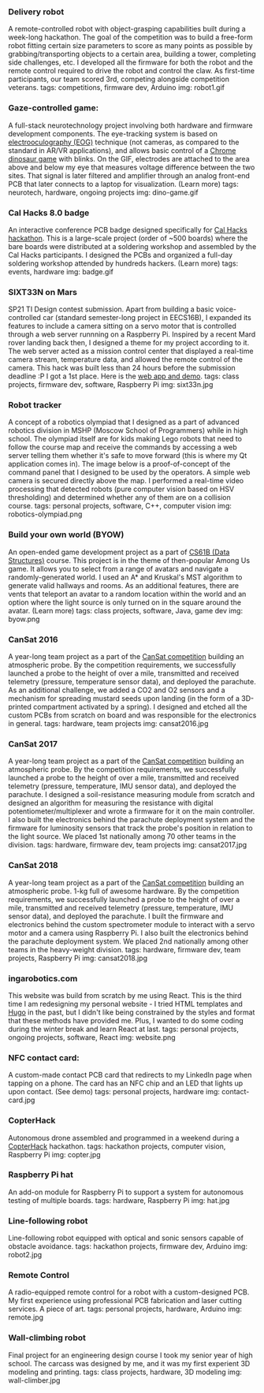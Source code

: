### Delivery robot
A remote-controlled robot with object-grasping capabilities built during a week-long hackathon. The goal of the competition was to build a free-form robot fitting certain size parameters to score as many points as possible by grabbing/transporting objects to a certain area, building a tower, completing side challenges, etc. I developed all the firmware for both the robot and the remote control required to drive the robot and control the claw. As first-time participants, our team scored 3rd, competing alongside competition veterans.
tags: competitions, firmware dev, Arduino
img: robot1.gif
### Gaze-controlled game:
A full-stack neurotechnology project involving both hardware and firmware development components. The eye-tracking system is based on [electrooculography (EOG)](https://en.wikipedia.org/wiki/Electrooculography) technique (not cameras, as compared to the standard in AR/VR applications), and allows basic control of a [Chrome dinosaur game](https://trex-runner.com/) with blinks. On the GIF, electrodes are attached to the area above and below my eye that measures voltage difference between the two sites. That signal is later filtered and amplifier through an analog front-end PCB that later connects to a laptop for visualization.
(Learn more)
tags: neurotech, hardware, ongoing projects
img: dino-game.gif
### Cal Hacks 8.0 badge
An interactive conference PCB badge designed specifically for [Cal Hacks hackathon](https://www.calhacks.io/). This is a large-scale project (order of ~500 boards) where the bare boards were distributed at a soldering workshop and assembled by the Cal Hacks participants. I designed the PCBs and organized a full-day soldering workshop attended by hundreds hackers.
(Learn more)
tags: events, hardware
img: badge.gif
### SIXT33N on Mars
SP21 TI Design contest submission. Apart from building a basic voice-controlled car (standard semester-long project in EECS16B), I expanded its features to include a camera sitting on a servo motor that is controlled through a web server runnning on a Raspberry Pi. Inspired by a recent Mard rover landing back then, I designed a theme for my project according to it. The web server acted as a mission control center that displayed a real-time camera stream, temperature data, and allowed the remote control of the camera. 
This hack was built less than 24 hours before the submission deadline :P 
I got a 1st place. Here is the [web app and demo](https://sixt33ntomars.web.app/).
tags: class projects, firmware dev, software, Raspberry Pi
img: sixt33n.jpg
### Robot tracker
A concept of a robotics olympiad that I designed as a part of advanced robotics division in MSHP (Moscow School of Programmers) while in high school. The olympiad itself are for kids making Lego robots that need to follow the course map and receive the commands by accessing a web server telling them whether it's safe to move forward (this is where my Qt application comes in). The image below is a proof-of-concept of the command panel that I designed to be used by the operators. A simple web camera is secured directly above the map. I performed a real-time video processing that detected robots (pure computer vision based on HSV thresholding) and determined whether any of them are on a collision course.
tags: personal projects, software, C++, computer vision
img: robotics-olympiad.png
### Build your own world (BYOW)
An open-ended game development project as a part of [CS61B (Data Structures)](https://sp21.datastructur.es/materials/proj/proj3/proj3) course. This project is in the theme of then-popular Among Us game. It allows you to select from a range of avatars and navigate a randomly-generated world. I used an A* and Kruskal's MST algorithm to generate valid hallways and rooms. As an additional features, there are vents that teleport an avatar to a random location within the world and an option where the light source is only turned on in the square around the avatar.
(Learn more)
tags: class projects, software, Java, game dev
img: byow.png
### CanSat 2016
A year-long team project as a part of the [CanSat competition](https://cansatcompetition.com/) building an atmospheric probe. By the competition requirements, we successfully launched a probe to the height of over a mile, transmitted and received telemetry (pressure, temperature sensor data), and deployed the parachute. As an additional challenge, we added a CO2 and O2 sensors and a mechanism for spreading mustard seeds upon landing (in the form of a 3D-printed compartment activated by a spring). I designed and etched all the custom PCBs from scratch on board and was responsible for the electronics in general.
tags: hardware, team projects
img: cansat2016.jpg
### CanSat 2017
A year-long team project as a part of the [CanSat competition](https://cansatcompetition.com/) building an atmospheric probe. By the competition requirements, we successfully launched a probe to the height of over a mile, transmitted and received telemetry (pressure, temperature, IMU sensor data), and deployed the parachute. I designed a soil-resistance measuring module from scratch and designed an algorithm for measuring the resistance with digital potentiometer/multiplexer and wrote a firmware for it on the main controller. I also built the electronics behind the parachute deployment system and the firmware for luminosity sensors that track the probe's position in relation to the light source. We placed 1st nationally among 70 other teams in the division. 
tags: hardware, firmware dev, team projects
img: cansat2017.jpg
### CanSat 2018
A year-long team project as a part of the [CanSat competition](https://cansatcompetition.com/) building an atmospheric probe. 1-kg full of awesome hardware. By the competition requirements, we successfully launched a probe to the height of over a mile, transmitted and received telemetry (pressure, temperature, IMU sensor data), and deployed the parachute. 
I built the firmware and electronics behind the custom spectrometer module to interact with a servo motor and a camera using Raspberry Pi. I also built the electronics behind the parachute deployment system. We placed 2nd nationally among other teams in the heavy-weight division. 
tags: hardware, firmware dev, team projects, Raspberry Pi
img: cansat2018.jpg
### ingarobotics.com
This website was build from scratch by me using React. This is the third time I am redesigning my personal website - I tried HTML templates and [Hugo](https://gohugo.io/) in the past, but I didn't like being constrained by the styles and format that these methods have provided me. Plus, I wanted to do some coding during the winter break and learn React at last.
tags: personal projects, ongoing projects, software, React
img: website.png
### NFC contact card:
A custom-made contact PCB card that redirects to my LinkedIn page when tapping on a phone. The card has an NFC chip and an LED that lights up upon contact.
(See demo)
tags: personal projects, hardware
img: contact-card.jpg
### CopterHack
Autonomous drone assembled and programmed in a weekend during a [CopterHack](https://coex.tech/copterhack2022) hackathon.
tags: hackathon projects, computer vision, Raspberry Pi
img: copter.jpg
### Raspberry Pi hat
An add-on module for Raspberry Pi to support a system for autonomous testing of multiple boards.
tags: hardware, Raspberry Pi
img: hat.jpg
### Line-following robot
Line-following robot equipped with optical and sonic sensors capable of obstacle avoidance.
tags: hackathon projects, firmware dev, Arduino
img: robot2.jpg
### Remote Control
A radio-equipped remote control for a robot with a custom-designed PCB. My first experience using professional PCB fabrication and laser cutting services. A piece of art.
tags: personal projects, hardware, Arduino
img: remote.jpg
### Wall-climbing robot
Final project for an engineering design course I took my senior year of high school. The carcass was designed by me, and it was my first experient 3D modeling and printing.
tags: class projects, hardware, 3D modeling
img: wall-climber.jpg